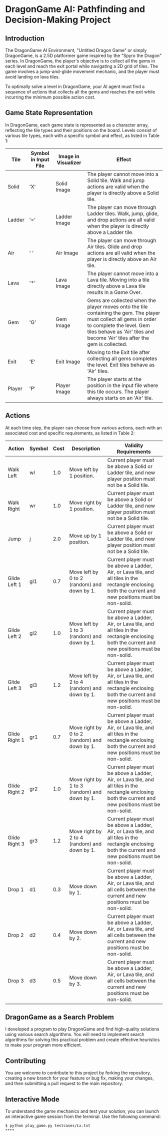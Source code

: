 # DragonGame AI: Pathfinding and Decision-Making Project

## Introduction

The DragonGame AI Environment, "Untitled Dragon Game" or simply DragonGame, is a 2.5D platformer game inspired by the "Spyro the Dragon" series. In DragonGame, the player's objective is to collect all the gems in each level and reach the exit portal while navigating a 2D grid of tiles. The game involves a jump-and-glide movement mechanic, and the player must avoid landing on lava tiles.

To optimally solve a level in DragonGame, your AI agent must find a sequence of actions that collects all the gems and reaches the exit while incurring the minimum possible action cost.

## Game State Representation

In DragonGame, each game state is represented as a character array, reflecting the tile types and their positions on the board. Levels consist of various tile types, each with a specific symbol and effect, as listed in Table 1:

| Tile       | Symbol in Input File | Image in Visualizer | Effect                                   |
|------------|-----------------------|---------------------|-----------------------------------------|
| Solid      | 'X'                   | Solid Image         | The player cannot move into a Solid tile. Walk and jump actions are valid when the player is directly above a Solid tile. |
| Ladder     | '='                   | Ladder Image        | The player can move through Ladder tiles. Walk, jump, glide, and drop actions are all valid when the player is directly above a Ladder tile. |
| Air        | ' '                   | Air Image           | The player can move through Air tiles. Glide and drop actions are all valid when the player is directly above an Air tile. |
| Lava       | '*'                   | Lava Image          | The player cannot move into a Lava tile. Moving into a tile directly above a Lava tile results in a Game Over. |
| Gem        | 'G'                   | Gem Image           | Gems are collected when the player moves onto the tile containing the gem. The player must collect all gems in order to complete the level. Gem tiles behave as 'Air' tiles and become 'Air' tiles after the gem is collected. |
| Exit       | 'E'                   | Exit Image          | Moving to the Exit tile after collecting all gems completes the level. Exit tiles behave as 'Air' tiles. |
| Player     | 'P'                   | Player Image        | The player starts at the position in the input file where this tile occurs. The player always starts on an 'Air' tile. |

## Actions

At each time step, the player can choose from various actions, each with an associated cost and specific requirements, as listed in Table 2:

| Action           | Symbol | Cost | Description                                                         | Validity Requirements                                                      |
|------------------|--------|------|---------------------------------------------------------------------|-----------------------------------------------------------------------------|
| Walk Left        | wl     | 1.0  | Move left by 1 position.                                            | Current player must be above a Solid or Ladder tile, and new player position must not be a Solid tile. |
| Walk Right       | wr     | 1.0  | Move right by 1 position.                                           | Current player must be above a Solid or Ladder tile, and new player position must not be a Solid tile. |
| Jump             | j      | 2.0  | Move up by 1 position.                                              | Current player must be above a Solid or Ladder tile, and new player position must not be a Solid tile. |
| Glide Left 1     | gl1    | 0.7  | Move left by 0 to 2 (random) and down by 1.                       | Current player must be above a Ladder, Air, or Lava tile, and all tiles in the rectangle enclosing both the current and new positions must be non-solid. |
| Glide Left 2     | gl2    | 1.0  | Move left by 1 to 3 (random) and down by 1.                       | Current player must be above a Ladder, Air, or Lava tile, and all tiles in the rectangle enclosing both the current and new positions must be non-solid. |
| Glide Left 3     | gl3    | 1.2  | Move left by 2 to 4 (random) and down by 1.                       | Current player must be above a Ladder, Air, or Lava tile, and all tiles in the rectangle enclosing both the current and new positions must be non-solid. |
| Glide Right 1    | gr1    | 0.7  | Move right by 0 to 2 (random) and down by 1.                      | Current player must be above a Ladder, Air, or Lava tile, and all tiles in the rectangle enclosing both the current and new positions must be non-solid. |
| Glide Right 2    | gr2    | 1.0  | Move right by 1 to 3 (random) and down by 1.                      | Current player must be above a Ladder, Air, or Lava tile, and all tiles in the rectangle enclosing both the current and new positions must be non-solid. |
| Glide Right 3    | gr3    | 1.2  | Move right by 2 to 4 (random) and down by 1.                      | Current player must be above a Ladder, Air, or Lava tile, and all tiles in the rectangle enclosing both the current and new positions must be non-solid. |
| Drop 1           | d1     | 0.3  | Move down by 1.                                                    | Current player must be above a Ladder, Air, or Lava tile, and all cells between the current and new positions must be non-solid. |
| Drop 2           | d2     | 0.4  | Move down by 2.                                                    | Current player must be above a Ladder, Air, or Lava tile, and all cells between the current and new positions must be non-solid. |
| Drop 3           | d3     | 0.5  | Move down by 3.                                                    | Current player must be above a Ladder, Air, or Lava tile, and all cells between the current and new positions must be non-solid. |

## DragonGame as a Search Problem

I developed a program to play DragonGame and find high-quality solutions using various search algorithms. You will need to implement search algorithms for solving this practical problem and create effective heuristics to make your program more efficient.

## Contributing

You are welcome to contribute to this project by forking the repository, creating a new branch for your feature or bug fix, making your changes, and then submitting a pull request to the main repository.

## Interactive Mode

To understand the game mechanics and test your solution, you can launch an interactive game session from the terminal. Use the following command:

```bash
$ python play_game.py testcases/Lx.txt
****
